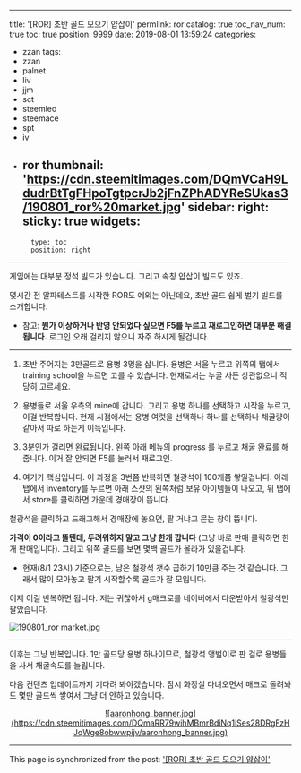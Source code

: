 
---
title: '[ROR] 초반 골드 모으기 얍삽이'
permlink: ror
catalog: true
toc_nav_num: true
toc: true
position: 9999
date: 2019-08-01 13:59:24
categories:
- zzan
tags:
- zzan
- palnet
- liv
- jjm
- sct
- steemleo
- steemace
- spt
- iv
- ror
thumbnail: 'https://cdn.steemitimages.com/DQmVCaH9LdudrBtTgFHpoTgtpcrJb2jFnZPhADYReSUkas3/190801_ror%20market.jpg'
sidebar:
    right:
        sticky: true
widgets:
    -
        type: toc
        position: right
---


게임에는 대부분 정석 빌드가 있습니다. 그리고 속칭 얍삽이 빌드도 있죠.

몇시간 전 알파테스트를 시작한 ROR도 예외는 아닌데요, 초반 골드 쉽게 벌기 빌드를 소개합니다.

* 참고: **뭔가 이상하거나 반영 안되었다 싶으면 F5를 누르고 재로그인하면 대부분 해결됩니다.** 로그인 오래 걸리지 않으니 자주 하시게 될겁니다.

---

1. 초반 주어지는 3만골드로 용병 3명을 삽니다. 용병은 서울 누르고 위쪽의 탭에서 training school을 누르면 고를 수 있습니다. 현재로서는 누굴 사든 상관없으니 적당히 고르세요.

2. 용병들로 서울 우측의 mine에 갑니다. 그리고 용병 하나를 선택하고 시작을 누르고, 이걸 반복합니다. 현재 시점에서는 용병 여럿을 선택하나 하나를 선택하나 채굴량이 같아서 따로 하는게 이득입니다.

3. 3분인가 걸리면 완료됩니다. 왼쪽 아래 메뉴의 progress 를 누르고 채굴 완료를 해줍니다. 이거 잘 안되면 F5를 눌러서 재로그인. 

4. 여기가 핵심입니다. 이 과정을 3번쯤 반복하면 철광석이 100개쯤 쌓일겁니다. 아래 탭에서 inventory를 누르면 아래 스샷의 왼쪽처럼 보유 아이템들이 나오고, 위 탭에서 store를 클릭하면 가운데 경매장이 뜹니다. 

철광석을 클릭하고 드래그해서 경매장에 놓으면, 팔 거냐고 묻는 창이 뜹니다. 

**가격이 0이라고 뜰텐데, 두려워하지 말고 그냥 한개 팝니다** (그냥 바로 판매 클릭하면 한개 판매입니다). 그리고 위쪽 골드를 보면 몇백 골드가 올라가 있을겁니다. 

* 현재(8/1 23시) 기준으로는, 남은 철광석 갯수 곱하기 10만큼 주는 것 같습니다. 그래서 많이 모아놓고 팔기 시작할수록 골드가 잘 모입니다.

이제 이걸 반복하면 됩니다. 저는 귀찮아서 g매크로를 네이버에서 다운받아서 철광석만 팔았습니다. 

![190801_ror market.jpg](https://cdn.steemitimages.com/DQmVCaH9LdudrBtTgFHpoTgtpcrJb2jFnZPhADYReSUkas3/190801_ror%20market.jpg)
<br>

---

이후는 그냥 반복입니다. 1만 골드당 용병 하나이므로, 철광석 앵벌이로 판 걸로 용병들을 사서 채굴속도를 늘립니다. 

다음 컨텐츠 업데이트까지 기다려 봐야겠습니다. 잠시 화장실 다녀오면서 매크로 돌려놔도 몇만 골드씩 쌓여서 그냥 더 안하고 있습니다.

<center><a href="https://www.gopax.co.kr">![aaronhong_banner.jpg](https://cdn.steemitimages.com/DQmaRR79wihMBmrBdiNq1iSes28DRgFzHJqWge8obwwpijv/aaronhong_banner.jpg)</a></center>

- - -

This page is synchronized from the post: ['[ROR] 초반 골드 모으기 얍삽이'](https://steemit.com/@glory7/ror)

